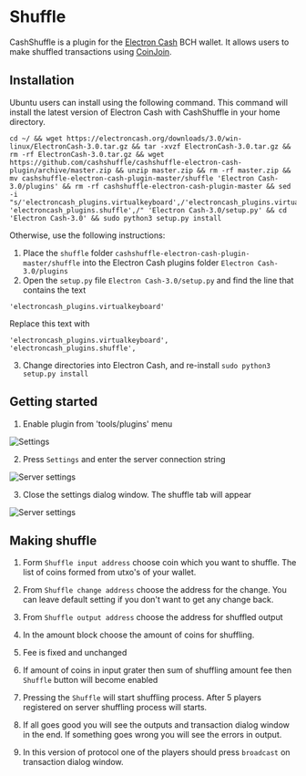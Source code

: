# Shuffle

CashShuffle is a plugin for the [Electron Cash](https://electroncash.org/) BCH wallet. It allows users to make shuffled transactions using [CoinJoin](https://en.wikipedia.org/wiki/CoinJoin).

## Installation

Ubuntu users can install using the following command. This command will install the latest version of Electron Cash with CashShuffle in your home directory.

```
cd ~/ && wget https://electroncash.org/downloads/3.0/win-linux/ElectronCash-3.0.tar.gz && tar -xvzf ElectronCash-3.0.tar.gz && rm -rf ElectronCash-3.0.tar.gz && wget https://github.com/cashshuffle/cashshuffle-electron-cash-plugin/archive/master.zip && unzip master.zip && rm -rf master.zip && mv cashshuffle-electron-cash-plugin-master/shuffle 'Electron Cash-3.0/plugins' && rm -rf cashshuffle-electron-cash-plugin-master && sed -i "s/'electroncash_plugins.virtualkeyboard',/'electroncash_plugins.virtualkeyboard', 'electroncash_plugins.shuffle',/" 'Electron Cash-3.0/setup.py' && cd 'Electron Cash-3.0' && sudo python3 setup.py install
```

Otherwise, use the following instructions:

1. Place the `shuffle` folder `cashshuffle-electron-cash-plugin-master/shuffle` into the Electron Cash plugins folder `Electron Cash-3.0/plugins`
2. Open the `setup.py` file `Electron Cash-3.0/setup.py` and find the line that contains the text

```'electroncash_plugins.virtualkeyboard'```

Replace this text with

```'electroncash_plugins.virtualkeyboard', 'electroncash_plugins.shuffle',```

3. Change directories into Electron Cash, and re-install `sudo python3 setup.py install`

## Getting started

1. Enable plugin from 'tools/plugins' menu

![Settings](/images/settings.png)

2. Press `Settings` and enter the server connection string

![Server settings](/images/server_settings.png)

3. Close the settings dialog window. The shuffle tab will appear

![Server settings](/images/shuffle_tab.png)

## Making shuffle

1. Form `Shuffle input address` choose coin which you want to shuffle. The list of coins formed from utxo's of your wallet.

2. From `Shuffle change address` choose the address for the change. You can leave default setting if you don't want to get any change back.

3. From `Shuffle output address` choose the address for shuffled output

4. In the amount block choose the amount of coins for shuffling.

5. Fee is fixed and unchanged  

6. If amount of coins in input grater then sum of shuffling amount fee then `Shuffle` button will become enabled

7. Pressing the `Shuffle` will start shuffling process. After 5 players registered on server shuffling process will starts.

8. If all goes good you will see the outputs and transaction dialog window in the end. If something goes wrong you will see the errors in output.

9. In this version of protocol one of the players should press `broadcast` on transaction dialog window.    
